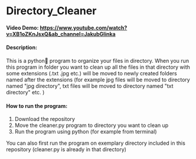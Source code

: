 # Directory_Cleaner

#### Video Demo:  https://www.youtube.com/watch?v=XB1oZKnJsxQ&ab_channel=JakubGlinka

#### Description:
This is a python🐍 program to organize your files in directory.
When you run this program in folder you want to clean up 
all the files in that directory with some extensions (.txt .jpg etc.)
will be moved to newly created folders named after the extensions 
(for example jpg files will be moved to directory named "jpg directory",
txt files will be moved to directory named "txt directory" etc. )

#### How to run the program:
1. Download the repository
2. Move the cleaner.py program to directory you want to clean up
3. Run the program using python (for example from terminal)

You can also first run the program on exemplary directory included in
this repository (cleaner.py is already in that directory)
